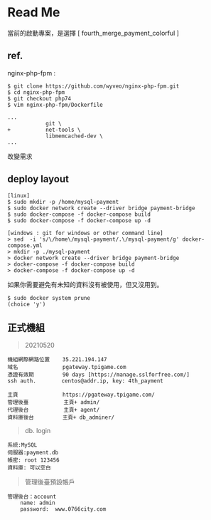 # Read Me

當前的啟動專案，是選擇 [ fourth_merge_payment_colorful  ] 

## ref.

nginx-php-fpm :
```
$ git clone https://github.com/wyveo/nginx-php-fpm.git
$ cd nginx-php-fpm
$ git checkout php74
$ vim nginx-php-fpm/Dockerfile

...
            git \
+           net-tools \
            libmemcached-dev \
...
```

改變需求

## deploy layout

```
[linux]
$ sudo mkdir -p /home/mysql-payment
$ sudo docker network create --driver bridge payment-bridge
$ sudo docker-compose -f docker-compose build
$ sudo docker-compose -f docker-compose up -d

[windows : git for windows or other command line]
> sed  -i 's/\/home\/mysql-payment/.\/mysql-payment/g' docker-compose.yml
> mkdir -p ./mysql-payment
> docker network create --driver bridge payment-bridge
> docker-compose -f docker-compose build
> docker-compose -f docker-compose up -d
```

如果你需要避免有未知的資料沒有被使用，但又沒用到。
```
$ sudo docker system prune
(choice 'y')
```

## 正式機組
> 20210520
```
機組網際網路位置	35.221.194.147
域名              pgateway.tpigame.com
憑證有效期         90 days [https://manage.sslforfree.com/]
ssh auth.        centos@addr.ip, key: 4th_payment

主頁              https://pgateway.tpigame.com/
管理後臺           主頁+ admin/
代理後台           主頁+ agent/
資料庫後台         主頁+ db_adminer/
```
> db. login
```
系統:MySQL
伺服器:payment.db
帳密: root 123456
資料庫: 可以空白
```
> 管理後臺預設帳戶
```
管理後台：account
    name: admin
    password:  www.0766city.com
```
